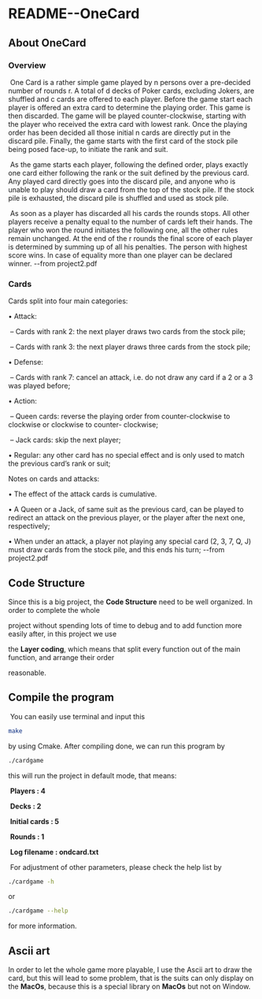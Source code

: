 # README--OneCard

## About OneCard

### Overview

​	One Card is a rather simple game played by n persons over a pre-decided number of rounds r. A total of d decks of Poker cards, excluding Jokers, are shuffled and c cards are offered to each player. Before the game start each player is offered an extra card to determine the playing order. This game is then discarded. The game will be played counter-clockwise, starting with the player who received the extra card with lowest rank. Once the playing order has been decided all those initial n cards are directly put in the discard pile. Finally, the game starts with the first card of the stock pile being posed face-up, to initiate the rank and suit. 

​	As the game starts each player, following the defined order, plays exactly one card either following the rank or the suit defined by the previous card. Any played card directly goes into the discard pile, and anyone who is unable to play should draw a card from the top of the stock pile. If the stock pile is exhausted, the discard pile is shuffled and used as stock pile. 

​	As soon as a player has discarded all his cards the rounds stops. All other players receive a penalty equal to the number of cards left their hands. The player who won the round initiates the following one, all the other rules remain unchanged. At the end of the r rounds the final score of each player is determined by summing up of all his penalties. The person with highest score wins. In case of equality more than one player can be declared winner. 	--from project2.pdf

### Cards

Cards split into four main categories: 

• Attack: 

​		– Cards with rank 2: the next player draws two cards from the stock pile; 

​		– Cards with rank 3: the next player draws three cards from the stock pile; 

• Defense: 

​		– Cards with rank 7: cancel an attack, i.e. do not draw any card if a 2 or a 3 was played before; 

• Action: 

​			–  Queen cards: reverse the playing order from counter-clockwise to clockwise or clockwise to counter- clockwise; 

​			–  Jack cards: skip the next player; 

•  Regular: any other card has no special effect and is only used to match the previous card’s rank or suit; 

Notes on cards and attacks: 

•  The effect of the attack cards is cumulative. 

•  A Queen or a Jack, of same suit as the previous card, can be played to redirect an attack on the previous player, or the player after the next one, respectively; 

•  When under an attack, a player not playing any special card (2, 3, 7, Q, J) must draw cards from the stock pile, and this ends his turn; 	--from project2.pdf

## Code Structure

Since this is a big project, the **Code Structure** need to be well organized. In order to complete the whole 

project without spending lots of time to debug and to add function more easily after, in this project we use 

the **Layer coding**, which means that split every function out of the main function, and arrange their order 

reasonable.

## Compile the program

​	You can easily use terminal and input this

```bash
make
```

by using Cmake. After compiling done, we can run this program by

```bash
./cardgame
```

this will run the project in default mode, that means:

​	**Players : 4**

​	**Decks : 2**

​	**Initial cards : 5**

​	**Rounds : 1**

​	**Log filename : ondcard.txt**

​	For adjustment of other parameters, please check the help list by

```bash
./cardgame -h
```

or

```bash
./cardgame --help
```

for more information.

## Ascii art

In order to let the whole game more playable, I use the Ascii art to draw the card, but this will lead to some problem, that is the suits can only display on the **MacOs**, because this is a special library on **MacOs** but not on Window. 

